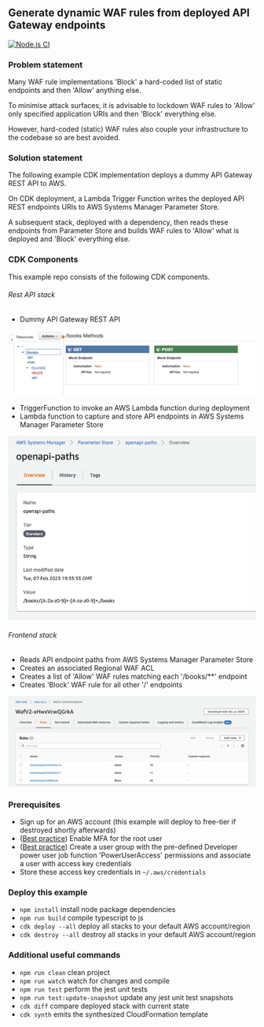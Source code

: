 ## Generate dynamic WAF rules from deployed API Gateway endpoints

[![Node.js CI](https://github.com/aeells/cdk-dynamic-api-gateway-waf-rules/actions/workflows/node.js.yml/badge.svg)](https://github.com/aeells/cdk-dynamic-api-gateway-waf-rules/actions/workflows/node.js.yml)

### Problem statement
Many WAF rule implementations 'Block' a hard-coded list of static endpoints and then 'Allow' anything else.

To minimise attack surfaces, it is advisable to lockdown WAF rules to 'Allow' only specified application URIs and then 'Block' everything else.

However, hard-coded (static) WAF rules also couple your infrastructure to the codebase so are best avoided.

### Solution statement
The following example CDK implementation deploys a dummy API Gateway REST API to AWS.

On CDK deployment, a Lambda Trigger Function writes the deployed API REST endpoints URIs to AWS Systems Manager Parameter Store.

A subsequent stack, deployed with a dependency, then reads these endpoints from Parameter Store and builds WAF rules to 'Allow' what is deployed and 'Block' everything else.

### CDK Components
This example repo consists of the following CDK components.

###### Rest API stack
- Dummy API Gateway REST API 

![Dummy API Gateway REST API endpoints](docs/rest-api-endpoints.png)

- TriggerFunction to invoke an AWS Lambda function during deployment
- Lambda function to capture and store API endpoints in AWS Systems Manager Parameter Store

![SSM Parameter Store variable](docs/rest-api-ssm-paths.png)

###### Frontend stack
- Reads API endpoint paths from AWS Systems Manager Parameter Store
- Creates an associated Regional WAF ACL
- Creates a list of 'Allow' WAF rules matching each '/books/**' endpoint
- Creates 'Block' WAF rule for all other '/' endpoints

![WAF Web ACL rules](docs/waf-acl-rules.png)

### Prerequisites
- Sign up for an AWS account (this example will deploy to free-tier if destroyed shortly afterwards) 
- ([Best practice](https://docs.aws.amazon.com/accounts/latest/reference/best-practices-root-user.html)) Enable MFA for the root user
- ([Best practice](https://docs.aws.amazon.com/IAM/latest/UserGuide/access_policies_job-functions.html#jf_developer-power-user)) Create a user group with the pre-defined Developer power user job function 'PowerUserAccess' permissions and associate a user with access key credentials
- Store these access key credentials in `~/.aws/credentials`

### Deploy this example

* `npm install`       install node package dependencies 
* `npm run build`     compile typescript to js
* `cdk deploy --all`  deploy all stacks to your default AWS account/region
* `cdk destroy --all` destroy all stacks in your default AWS account/region

### Additional useful commands

* `npm run clean`     clean project
* `npm run watch`     watch for changes and compile
* `npm run test`      perform the jest unit tests
* `npm run test:update-snapshot` update any jest unit test snapshots
* `cdk diff`          compare deployed stack with current state
* `cdk synth`         emits the synthesized CloudFormation template
